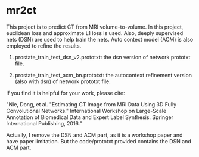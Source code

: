 # mr2ct
This project is to predict CT from MRI volume-to-volume. In this project, euclidean loss and approximate L1 loss is used. Also, deeply supervised nets (DSN) are used to help train the nets. Auto context model (ACM) is also employed to refine the results.

1. prostate_train_test_dsn_v2.prototxt: the dsn version of network prototxt file.

2. prostate_train_test_acm_bn.prototxt: the autocontext refinement version (also with dsn) of network prototxt file.

If you find it is helpful for your work, please cite:

"Nie, Dong, et al. "Estimating CT Image from MRI Data Using 3D Fully Convolutional Networks." International Workshop on Large-Scale Annotation of Biomedical Data and Expert Label Synthesis. Springer International Publishing, 2016."

Actually, I remove the DSN and ACM part, as it is a workshop paper and have paper limitation. But the code/prototxt provided contains the DSN and ACM part.


